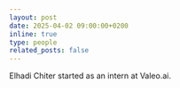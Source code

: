 ```yaml
---
layout: post
date: 2025-04-02 09:00:00+0200
inline: true
type: people
related_posts: false
---
```


Elhadi Chiter started as an intern at Valeo.ai.